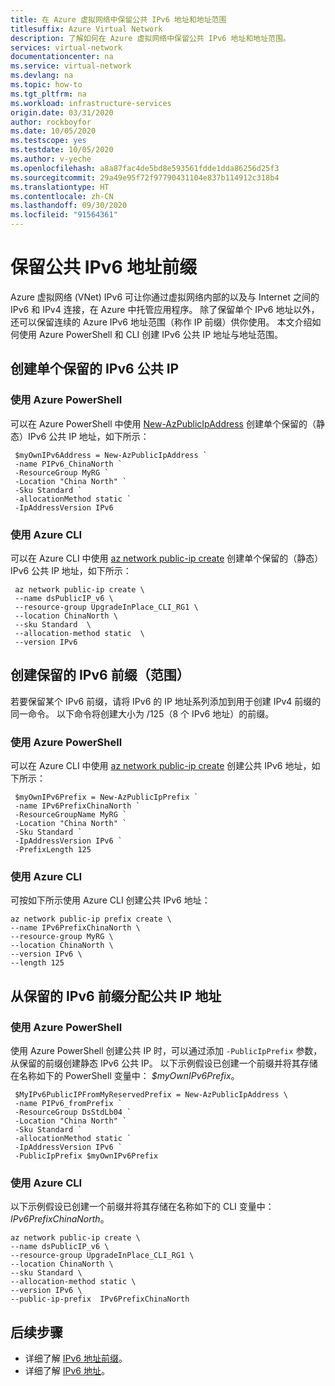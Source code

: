 ```yaml
---
title: 在 Azure 虚拟网络中保留公共 IPv6 地址和地址范围
titlesuffix: Azure Virtual Network
description: 了解如何在 Azure 虚拟网络中保留公共 IPv6 地址和地址范围。
services: virtual-network
documentationcenter: na
ms.service: virtual-network
ms.devlang: na
ms.topic: how-to
ms.tgt_pltfrm: na
ms.workload: infrastructure-services
origin.date: 03/31/2020
author: rockboyfor
ms.date: 10/05/2020
ms.testscope: yes
ms.testdate: 10/05/2020
ms.author: v-yeche
ms.openlocfilehash: a8a87fac4de5bd8e593561fdde1dda86256d25f3
ms.sourcegitcommit: 29a49e95f72f97790431104e837b114912c318b4
ms.translationtype: HT
ms.contentlocale: zh-CN
ms.lasthandoff: 09/30/2020
ms.locfileid: "91564361"
---
```

# <a name="reserve-public-ipv6-address-prefix"></a>保留公共 IPv6 地址前缀
Azure 虚拟网络 (VNet) IPv6 可让你通过虚拟网络内部的以及与 Internet 之间的 IPv6 和 IPv4 连接，在 Azure 中托管应用程序。 除了保留单个 IPv6 地址以外，还可以保留连续的 Azure IPv6 地址范围（称作 IP 前缀）供你使用。 本文介绍如何使用 Azure PowerShell 和 CLI 创建 IPv6 公共 IP 地址与地址范围。

## <a name="create-a-single-reserved-ipv6-public-ip"></a>创建单个保留的 IPv6 公共 IP

### <a name="using-azure-powershell"></a>使用 Azure PowerShell

可以在 Azure PowerShell 中使用 [New-AzPublicIpAddress](https://docs.microsoft.com/powershell/module/az.network/new-azpublicipaddress) 创建单个保留的（静态）IPv6 公共 IP 地址，如下所示：

```azurepowershell
 $myOwnIPv6Address = New-AzPublicIpAddress `
 -name PIPv6_ChinaNorth `
 -ResourceGroup MyRG `
 -Location "China North" `
 -Sku Standard `
 -allocationMethod static `
 -IpAddressVersion IPv6
 ```

### <a name="using-azure-cli"></a>使用 Azure CLI

可以在 Azure CLI 中使用 [az network public-ip create](https://docs.azure.cn/cli/network/public-ip#az-network-public-ip-create) 创建单个保留的（静态）IPv6 公共 IP 地址，如下所示：

```azurecli
 az network public-ip create \
 --name dsPublicIP_v6 \
 --resource-group UpgradeInPlace_CLI_RG1 \
 --location ChinaNorth \
 --sku Standard  \
 --allocation-method static  \
 --version IPv6
```

## <a name="create-a-reserved-ipv6-prefix-range"></a>创建保留的 IPv6 前缀（范围）

若要保留某个 IPv6 前缀，请将 IPv6 的 IP 地址系列添加到用于创建 IPv4 前缀的同一命令。 以下命令将创建大小为 /125（8 个 IPv6 地址）的前缀。

### <a name="using-azure-powershell"></a>使用 Azure PowerShell

可以在 Azure CLI 中使用 [az network public-ip create](https://docs.microsoft.com/powershell/module/az.network/new-azpublicipprefix) 创建公共 IPv6 地址，如下所示：
```azurepowershell
 $myOwnIPv6Prefix = New-AzPublicIpPrefix `
 -name IPv6PrefixChinaNorth `
 -ResourceGroupName MyRG `
 -Location "China North" `
 -Sku Standard `
 -IpAddressVersion IPv6 `
 -PrefixLength 125
```

### <a name="using-azure-cli"></a>使用 Azure CLI

可按如下所示使用 Azure CLI 创建公共 IPv6 地址：

```azurecli
az network public-ip prefix create \
--name IPv6PrefixChinaNorth \
--resource-group MyRG \
--location ChinaNorth \
--version IPv6 \
--length 125
```

## <a name="allocate-a-public-ip-address-from-a-reserved-ipv6-prefix"></a>从保留的 IPv6 前缀分配公共 IP 地址

### <a name="using-azure-powershell"></a>使用 Azure PowerShell

 使用 Azure PowerShell 创建公共 IP 时，可以通过添加 `-PublicIpPrefix` 参数，从保留的前缀创建静态 IPv6 公共 IP。 以下示例假设已创建一个前缀并将其存储在名称如下的 PowerShell 变量中： *$myOwnIPv6Prefix*。

```azurepowershell
 $MyIPv6PublicIPFromMyReservedPrefix = New-AzPublicIpAddress \
 -name PIPv6_fromPrefix `
 -ResourceGroup DsStdLb04 `
 -Location "China North" `
 -Sku Standard `
 -allocationMethod static `
 -IpAddressVersion IPv6 `
 -PublicIpPrefix $myOwnIPv6Prefix
```

### <a name="using-azure-cli"></a>使用 Azure CLI

以下示例假设已创建一个前缀并将其存储在名称如下的 CLI 变量中：*IPv6PrefixChinaNorth*。

```azurecli
az network public-ip create \
--name dsPublicIP_v6 \
--resource-group UpgradeInPlace_CLI_RG1 \
--location ChinaNorth \
--sku Standard \
--allocation-method static \
--version IPv6 \
--public-ip-prefix  IPv6PrefixChinaNorth
```

## <a name="next-steps"></a>后续步骤
- 详细了解 [IPv6 地址前缀](ipv6-public-ip-address-prefix.md)。
- 详细了解 [IPv6 地址](ipv6-overview.md)。

<!-- Update_Description: update meta properties, wording update, update link -->